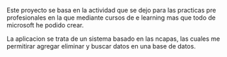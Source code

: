Este proyecto se basa en la actividad que se dejo para las practicas pre profesionales en la que mediante cursos de e learning mas que todo de microsoft he podido crear.

La aplicacion se trata de un sistema basado en las ncapas, las cuales me permitirar agregar eliminar y buscar datos en una base de datos.

